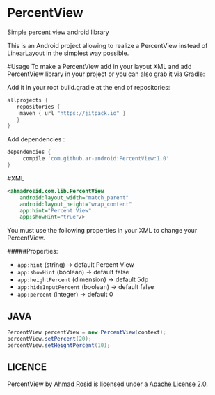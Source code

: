 # PercentView
Simple percent view android library

This is an Android project allowing to realize a PercentView instead of LinearLayout in the simplest way possible.

#Usage
To make a PercentView add in your layout XML and add PercentView library in your project or you can also grab it via Gradle:

Add it in your root build.gradle at the end of repositories:
```gradle
allprojects {
   repositories {
	maven { url "https://jitpack.io" }
   }
}
```
Add dependencies :
```gradle
dependencies {
	 compile 'com.github.ar-android:PercentView:1.0'
}
```

#XML
```xml
<ahmadrosid.com.lib.PercentView
    android:layout_width="match_parent"
    android:layout_height="wrap_content"
    app:hint="Percent View"
    app:showHint="true"/>
```
You must use the following properties in your XML to change your PercentView.

#####Properties:

* `app:hint`          (string)   -> default Percent View
* `app:showHint`    (boolean)     -> default false
* `app:heightPercent`    (dimension) -> default 5dp
* `app:hideInputPercent`          (boolean)   -> default false
* `app:percent`    (integer)     -> default 0

JAVA
-----

```java
PercentView percentView = new PercentView(context);
percentView.setPercent(20);
percentView.setHeightPercent(10);
```

LICENCE
-----

PercentView by [Ahmad Rosid](http://ahmadrosid.com/) is licensed under a [Apache License 2.0](http://www.apache.org/licenses/LICENSE-2.0).
